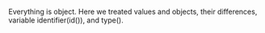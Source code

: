 Everything is object. Here we treated values and objects, their differences, variable identifier(id()), and type().
